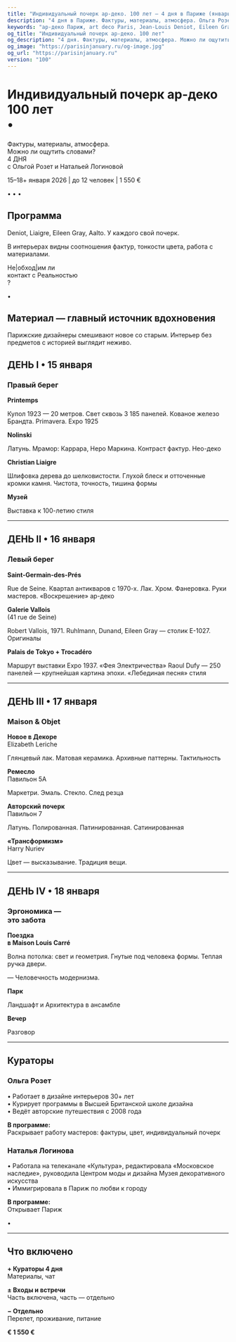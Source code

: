 ```yaml
---
title: "Индивидуальный почерк ар-деко. 100 лет — 4 дня в Париже (январь 2026)"
description: "4 дня в Париже. Фактуры, материалы, атмосфера. Ольга Розет и Наталья Логинова. Галереи, отели, шоу-румы. Малая группа."
keywords: "ар-деко Париж, art deco Paris, Jean-Louis Deniot, Eileen Gray, Alvar Aalto, Nolinski Paris, Palais de Tokyo, Galerie Vallois, авторские туры Париж, кураторская программа, дизайн интерьеров, малая группа Париж, январь 2026"
og_title: "Индивидуальный почерк ар-деко. 100 лет"
og_description: "4 дня. Фактуры, материалы, атмосфера. Можно ли ощутить словами?"
og_image: "https://parisinjanuary.ru/og-image.jpg"
og_url: "https://parisinjanuary.ru"
version: "100"
---
```


# Индивидуальный почерк ар-деко<br><span class="hero-accent">100 лет</span><br><span class="hero-bullet">•</span>

Фактуры, материалы, атмосфера.  
<span class="emphasis">Можно ли ощутить словами?</span>  
4 ДНЯ<br>с Ольгой Розет и Натальей Логиновой

15–18+ января 2026 | до 12 человек | 1 550 €

<div class="days-divider">
  <span class="divider-dot">•</span>
  <span class="divider-dot">•</span>
  <span class="divider-dot">•</span>
</div>

## Программа

Deniot, Liaigre, <span class="emphasis">Eileen Gray</span>, Aalto. У каждого свой <span class="emphasis">почерк</span>.

В интерьерах видны соотношения фактур, тонкости цвета, работа с материалами.

Не&#124;обход&#124;им ли<br><span class="emphasis">контакт с Реальностью</span><br>?

<div class="curator-separator">•</div>

<h2 class="material-title"><strong>Материал</strong> — главный источник вдохновения</h2>

Парижские дизайнеры смешивают новое со старым. Интерьер без предметов с историей выглядит неживо.

## ДЕНЬ I • 15 января
### Правый берег

**Printemps**

Купол 1923 — 20 метров. Свет сквозь 3 185 панелей. Кованое железо Брандта. Primavera. Expo 1925

**Nolinski**

Латунь. Мрамор: Каррара, Неро Маркина. Контраст фактур. Нео-деко

**Christian Liaigre**

Шлифовка дерева до шелковистости.
Глухой блеск и отточенные кромки камня. Чистота, точность, тишина формы

**Музей**

Выставка к 100-летию стиля

---

## ДЕНЬ II • 16 января
### Левый берег

**Saint-Germain-des-Prés**

Rue de Seine. Квартал антикваров с 1970-х. Лак. Хром. Фанеровка. Руки мастеров. «Воскрешение» ар-деко

**Galerie Vallois**  
(41 rue de Seine)

Robert Vallois, 1971. Ruhlmann, Dunand, <span class="emphasis">Eileen Gray</span> — столик E-1027. Оригиналы

**Palais de Tokyo + Trocadéro**

Маршрут выставки Expo 1937. «Фея Электричества» Raoul Dufy — 250 панелей — крупнейшая картина эпохи. «Лебединая песня» стиля

---

## ДЕНЬ III • 17 января
### Maison & Objet

**Новое в Декоре**  
<span class="pavilion-number">Elizabeth Leriche</span>

Глянцевый лак. Матовая керамика. Архивные паттерны. Тактильность

**Ремесло**  
<span class="pavilion-number">Павильон 5А</span>

Маркетри. Эмаль. Стекло. След резца

**Авторский почерк**  
<span class="pavilion-number">Павильон 7</span>

Латунь. Полированная. Патинированная. Сатинированная

**«Трансформизм»**  
<span class="pavilion-number">Harry Nuriev</span>

Цвет — высказывание. Традиция вещи.

---

## ДЕНЬ IV • 18 января
### Эргономика —<br>это забота

**Поездка<br>в Maison Louis Carré**

Волна потолка: свет и геометрия. Гнутые под человека формы. Теплая ручка двери.

— <span class="emphasis">Человечность модернизма</span>.

**Парк**

Ландшафт и Архитектура в ансамбле

**Вечер**

Разговор

---

## Кураторы

### Ольга Розет

• Работает в дизайне интерьеров 30+ лет  
• Курирует программы в Высшей Британской школе дизайна  
• Ведёт авторские путешествия с 2008 года

**В программе:**  
<span class="emphasis">Раскрывает работу мастеров</span>: фактуры, цвет, индивидуальный почерк

### Наталья Логинова

• Работала на телеканале «Культура», редактировала «Московское наследие», руководила Центром моды и дизайна Музея декоративного искусства  
• Иммигрировала в Париж по любви к городу

**В программе:**  
<span class="emphasis">Открывает Париж</span>

<div class="curator-separator">•</div>

---

## Что включено

**+ Кураторы 4 дня**  
Материалы, чат

**± Входы и встречи**  
Часть включена, часть — отдельно

**− Отдельно**  
Перелет, проживание, питание

**€ 1 550 €**

